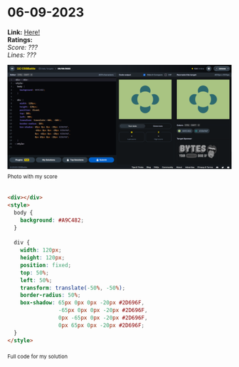 # 06-09-2023

**Link:** [Here!](https://cssbattle.dev/play/tjqT6GqcgdL7fWFqYnqK)
<br>
**Ratings:**
<br>
*Score: ???*
<br>
*Lines: ???*

![06-09-2023](/daily-targets/06-09-2023/06-09-2023-solution.png)
<sub>Photo with my score</sub>
<br>
<br>

```html
<div></div>
<style>
  body {
    background: #A9C482;
  }
  
  div {
    width: 120px;
    height: 120px;
    position: fixed;
    top: 50%;
    left: 50%;
    transform: translate(-50%, -50%);
    border-radius: 50%;
    box-shadow: 65px 0px 0px -20px #2D696F,
                -65px 0px 0px -20px #2D696F,
                0px -65px 0px -20px #2D696F,
                0px 65px 0px -20px #2D696F;
  }
</style>
```
<sub>Full code for my solution</sub>
